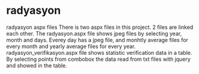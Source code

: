 # radyasyon
radyasyon aspx files
There is two aspx files in this project. 2 files are linked each other. The radyasyon.aspx file shows jpeg files by selecting year, month and days. Everey day has a jpeg file, and monhtly average files for every month and yearly average files for every year.
radyasyon_verifikasyon.aspx file shows statistic verification data in a table. By selecting points from combobox the data read from txt files with jquery and showed in the table.
